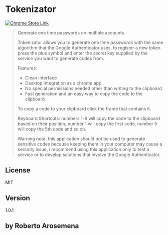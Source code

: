 Tokenizator
===========

[![Chrome Store Link](http://i.imgur.com/z6WQeop.png)](https://chrome.google.com/webstore/detail/tokenizator/cfeppjpdaokjflnpmdmflnhecgbjicjm)

>Generate one time passwords on multiple accounts
>
>Tokenizator allows you to generate one time passwords with the same algorithm that the Google Authenticator uses, to register a new token press the plus symbol and enter the secret key supplied by the service you want to generate codes from.
>
>Features:
>- Clean interface
>- Desktop integration as a chrome app
>- No special permissions needed other than writing to the clipboard
>- Fast generation and an easy way to copy the code to the clipboard
>
>To copy a code to your clipboard click the frame that contains it.
>
>Keyboard Shortcuts:
>numbers 1-9 will copy the code to the clipboard based on their position, number 1 will copy the first code, number 5 will copy the 5th code and so on.
>
>Warning note: this application should not be used to generate sensitive codes because keeping them in your computer may cause a security issue, i recommend using this application only to test a service or to develop solutions that involve the Google Authenticator.

License
--
MIT

Version
--
1.0.1

by Roberto Arosemena
--